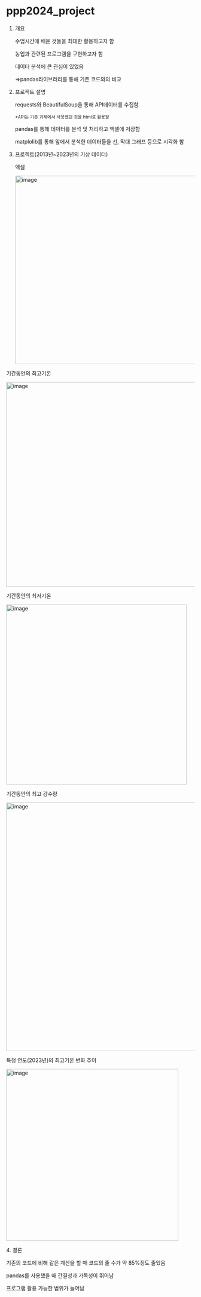 # ppp2024_project
1. 개요
   <p>수업시간에 배운 것들을 최대한 활용하고자 함</p>
   <p>농업과 관련된 프로그램을 구현하고자 함</p>
   <p>데이터 분석에 큰 관심이 있었음</p>
   <p>=>pandas라이브러리를 통해 기존 코드와의 비교</p>
2. 프로젝트 설명
   <p>requests와 BeautifulSoup을 통해 API데이터를 수집함 <small><p>*API는 기존 과제에서 사용했던 것을 html로 활용함</small></p></p>
   <p>pandas를 통해 데이터를 분석 및 처리하고 엑셀에 저장함</p>
   <p>matplolib를 통해 앞에서 분석한 데이터들을 선, 막대 그래프 등으로 시각화 함</p>
3. 프로젝트(2013년~2023년의 기상 데이터)
   <p>엑셀</p>
   <p><img width="504" alt="image" src="https://github.com/ixiwest0/ppp2024_project/assets/152298931/f187a295-1f1c-4eae-9a04-dda1e4208fac"></p>
  <p>기간동안의 최고기온</p>
  <p><img width="547" alt="image" src="https://github.com/ixiwest0/ppp2024_project/assets/152298931/07445121-43c8-4553-9441-3db39d4a4c23">
</p>
 <p>기간동안의 최저기온</p>
 <p><img width="482" alt="image" src="https://github.com/ixiwest0/ppp2024_project/assets/152298931/a6358f86-67e7-4682-bc27-41edc2671bc0">
</p>
<p>기간동안의 최고 강수량</p>
<p><img width="665" alt="image" src="https://github.com/ixiwest0/ppp2024_project/assets/152298931/6e120c7d-bb53-4b1f-9222-be848361d736"> </p>

 <p>특정 연도(2023년)의 최고기온 변화 추이</p>
 <p><img width="460" alt="image" src="https://github.com/ixiwest0/ppp2024_project/assets/152298931/83019d1c-0b43-41ff-9dab-01f38890fab9">
</p>
4. 결론
   <p>기존의 코드에 비해 같은 계산을 할 때 코드의 줄 수가 약 85%정도 줄었음</p>
   <p>pandas를 사용했을 때 간결성과 가독성이 뛰어남</p>
   <p>프로그램 활용 가능한 범위가 늘어남</p>
